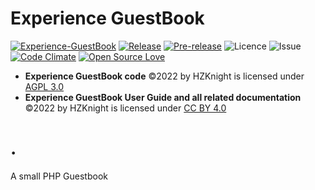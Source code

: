 Experience GuestBook
====================
[![Experience-GuestBook](https://github.com/HZKnight/Experience-GuestBook/workflows/php/badge.svg)](https://github.com/HZKnight/Experience-GuestBook/actions)
[![Release](https://img.shields.io/github/release/lucliscio/Experience-GuestBook.svg)](https://github.com/lucliscio/fanKounter/releases/latest) 
[![Pre-release](https://img.shields.io/github/tag-pre/lucliscio/Experience-GuestBook.svg?label=pre-release)](https://github.com/lucliscio/Experience-GuestBook/releases/tag/v5.1.0-rc.1)
![Licence](https://img.shields.io/github/license/lucliscio/Experience-GuestBook.svg)
![Issue](https://img.shields.io/github/issues/lucliscio/Experience-GuestBook.svg)
[![Code Climate](https://codeclimate.com/github/lucliscio/Experience-GuestBook/badges/gpa.svg)](https://codeclimate.com/github/lucliscio/fanKounter)
[![Open Source Love](https://badges.frapsoft.com/os/v1/open-source.svg?v=103)](https://github.com/ellerbrock/open-source-badges/)

- **Experience GuestBook code** ©2022 by HZKnight is licensed under [AGPL 3.0](https://www.gnu.org/licenses/agpl-3.0.html)
- **Experience GuestBook User Guide and all related documentation** ©2022 by HZKnight is licensed under [CC BY 4.0](https://creativecommons.org/licenses/by/4.0/?ref=chooser-v1) 

.
============================

A small PHP Guestbook
